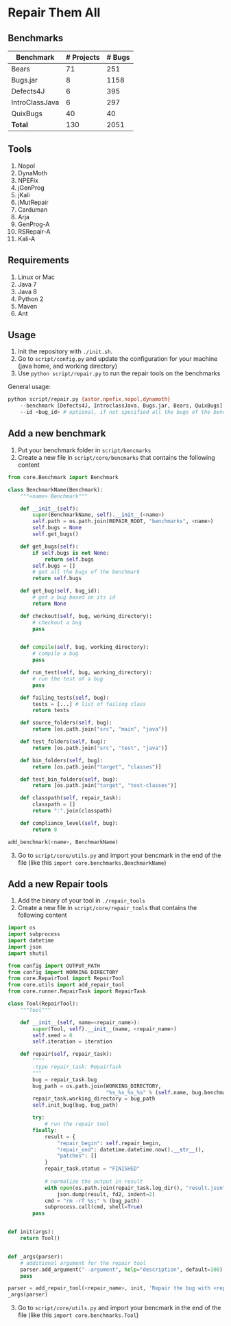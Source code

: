 # Repair Them All


## Benchmarks

| Benchmark      | # Projects | # Bugs |
| -------------- | -----------| -------|
| Bears          |         71 |    251 |
| Bugs.jar       |          8 |   1158 |
| Defects4J      |          6 |    395 |
| IntroClassJava |          6 |    297 |
| QuixBugs       |         40 |     40 |
| **Total**      |        130 |   2051 |

## Tools

1. Nopol
2. DynaMoth
3. NPEFix
4. jGenProg
5. jKali
6. jMutRepair
7. Carduman
8. Arja
9. GenProg-A
10. RSRepair-A
11. Kali-A

## Requirements

1. Linux or Mac
2. Java 7
3. Java 8
4. Python 2
5. Maven
6. Ant

## Usage

1. Init the repository with `./init.sh`.
2. Go to `script/config.py` and update the configuration for your machine (java home, and working directory)
3. Use `python script/repair.py` to run the repair tools on the benchmarks

General usage:

```bash
python script/repair.py {astor,npefix,nopol,dynamoth}
    --benchmark [Defects4J, IntroclassJava, Bugs.jar, Bears, QuixBugs]
    --id <bug_id> # optional, if not specified all the bugs of the benchmark will be executed. The format is specific for each benchmark
```

## Add a new benchmark

1. Put your benchmark folder in `script/bencmarks`
2. Create a new file in `script/core/bencmarks` that contains the following content

```py
from core.Benchmark import Benchmark

class BenchmarkName(Benchmark):
    """<name> Benchmark"""

    def __init__(self):
        super(BenchmarkName, self).__init__(<name>)
        self.path = os.path.join(REPAIR_ROOT, "benchmarks", <name>)
        self.bugs = None
        self.get_bugs()

    def get_bugs(self):
        if self.bugs is not None:
            return self.bugs
        self.bugs = []
        # get all the bugs of the benchmark
        return self.bugs

    def get_bug(self, bug_id):
        # get a bug based on its id
        return None

    def checkout(self, bug, working_directory):
        # checkout a bug
        pass


    def compile(self, bug, working_directory):
        # compile a bug
        pass

    def run_test(self, bug, working_directory):
        # run the test of a bug
        pass

    def failing_tests(self, bug):
        tests = [...] # list of failing class
        return tests

    def source_folders(self, bug):
        return [os.path.join("src", "main", "java")]

    def test_folders(self, bug):
        return [os.path.join("src", "test", "java")]

    def bin_folders(self, bug):
        return [os.path.join("target", "classes")]

    def test_bin_folders(self, bug):
        return [os.path.join("target", "test-classes")]

    def classpath(self, repair_task):
        classpath = []
        return ":".join(classpath)

    def compliance_level(self, bug):
        return 8

add_benchmark(<name>, BenchmarkName)
```

3. Go to `script/core/utils.py` and import your bencmark in the end of the file (like this `import core.benchmarks.BenchmarkName`)

## Add a new Repair tools

1. Add the binary of your tool in `./repair_tools`
2. Create a new file in `script/core/repair_tools` that contains the following content

```py
import os
import subprocess
import datetime
import json
import shutil

from config import OUTPUT_PATH
from config import WORKING_DIRECTORY
from core.RepairTool import RepairTool
from core.utils import add_repair_tool
from core.runner.RepairTask import RepairTask

class Tool(RepairTool):
    """Tool"""

    def __init__(self, name=<repair_name>):
        super(Tool, self).__init__(name, <repair_name>)
        self.seed = 0
        self.iteration = iteration

    def repair(self, repair_task):
        """"
        :type repair_task: RepairTask
        """
        bug = repair_task.bug
        bug_path = os.path.join(WORKING_DIRECTORY,
                                "%s_%s_%s_%s" % (self.name, bug.benchmark.name, bug.project, bug.bug_id))
        repair_task.working_directory = bug_path
        self.init_bug(bug, bug_path)

        try:
            # run the repair tool
        finally:
            result = {
                "repair_begin": self.repair_begin,
                "repair_end": datetime.datetime.now().__str__(),
                "patches": []
            }
            repair_task.status = "FINISHED"
            
            # normalize the output in result
            with open(os.path.join(repair_task.log_dir(), "result.json"), "w+") as fd2:
                json.dump(result, fd2, indent=2)
            cmd = "rm -rf %s;" % (bug_path)
            subprocess.call(cmd, shell=True)
        pass


def init(args):
    return Tool()


def _args(parser):
    # additional argument for the repair tool
    parser.add_argument("--argument", help="description", default=100)
    pass

parser = add_repair_tool(<repair_name>, init, 'Repair the bug with <repair_name>')
_args(parser)

```

3. Go to `script/core/utils.py` and import your bencmark in the end of the file (like this `import core.benchmarks.Tool`)